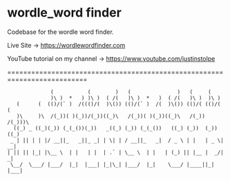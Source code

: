 # wordle_word finder

Codebase for the wordle word finder.

Live Site -> https://wordlewordfinder.com

YouTube tutorial on my channel -> https://www.youtube.com/justinstolpe

==========================================================================
    
                  (           (        )   (               )   (     (         
                  )\ )  *   ) )\ )  ( /(   )\ )  *   )  ( /(   )\ )  )\ )      
       (      (  (()/(` )  /((()/(  )\()) (()/(` )  /(  )\()) (()/( (()/( (    
       )\     )\  /(_))( )(_))/(_))((_)\   /(_))( )(_))((_)\   /(_)) /(_)))\   
      ((_) _ ((_)(_)) (_(_())(_))   _((_) (_)) (_(_())   ((_) (_))  (_)) ((_)  
     _ | || | | |/ __||_   _||_ _| | \| | / __||_   _|  / _ \ | |   | _ \| __| 
    | || || |_| |\__ \  | |   | |  | .` | \__ \  | |   | (_) || |__ |  _/| _|  
     \__/  \___/ |___/  |_|  |___| |_|\_| |___/  |_|    \___/ |____||_|  |___|
